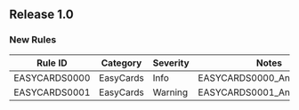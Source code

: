 ## Release 1.0

### New Rules

Rule ID | Category | Severity | Notes
--------|----------|----------|--------------------
 EASYCARDS0000 | EasyCards | Info     | EASYCARDS0000_AnalyzerName 
 EASYCARDS0001 | EasyCards | Warning  | EASYCARDS0001_AnalyzerName 
